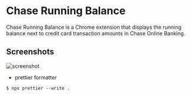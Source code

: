 # Chase Running Balance

Chase Running Balance is a Chrome extension that displays the running balance next to credit card transaction amounts in Chase Online Banking.

## Screenshots

![screenshot](https://raw.github.com/michalmazur/chase-running-balance/master/screenshot.png)

- prettier formatter

```
$ npx prettier --write .
```
